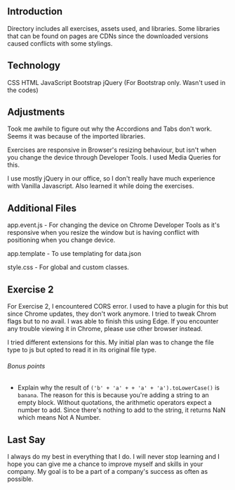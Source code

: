 Introduction
---
Directory includes all exercises, assets used, and libraries. Some libraries that can be found on pages are CDNs since the downloaded versions caused conflicts with some stylings.

Technology
---
CSS
HTML
JavaScript
Bootstrap
jQuery (For Bootstrap only. Wasn't used in the codes)

Adjustments
---
Took me awhile to figure out why the Accordions and Tabs don't work. Seems it was because of the imported libraries.

Exercises are responsive in Browser's resizing behaviour, but isn't when you change the device through Developer Tools. I used Media Queries for this.

I use mostly jQuery in our office, so I don't really have much experience with Vanilla Javascript. Also learned it while doing the exercises.

Additional Files
---
app.event.js - For changing the device on Chrome Developer Tools as it's responsive when you resize the window but is having conflict with positioning when you change device.

app.template - To use templating for data.json

style.css - For global and custom classes.

Exercise 2
---
For Exercise 2, I encountered CORS error. I used to have a plugin for this but since Chrome updates, they don't work anymore. I tried to tweak Chrom flags but to no avail. I was able to finish this using Edge. If you encounter any trouble viewing it in Chrome, please use other browser instead.

I tried different extensions for this. My initial plan was to change the file type to js but opted to read it in its original file type.

###### Bonus points
* Explain why the result of `('b' + 'a' + + 'a' + 'a').toLowerCase()` is `banana`.
The reason for this is because you're adding a string to an empty block. Without quotations, the arithmetic operators expect a number to add. Since there's nothing to add to the string, it returns NaN which means Not A Number.

Last Say
---
I always do my best in everything that I do. I will never stop learning and I hope you can give me a chance to improve myself and skills in your company. My goal is to be a part of a company's success as often as possible.

